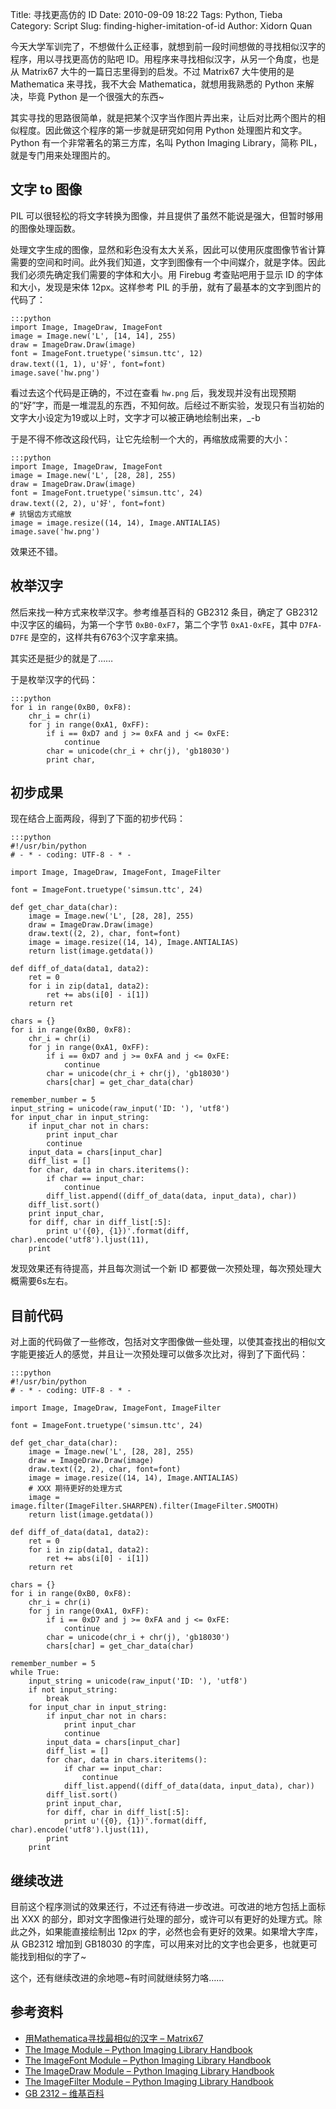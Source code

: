 Title: 寻找更高仿的 ID
Date: 2010-09-09 18:22
Tags: Python, Tieba
Category: Script
Slug: finding-higher-imitation-of-id
Author: Xidorn Quan

今天大学军训完了，不想做什么正经事，就想到前一段时间想做的寻找相似汉字的程序，用以寻找更高仿的贴吧 ID。用程序来寻找相似汉字，从另一个角度，也是从 Matrix67 大牛的一篇日志里得到的启发。不过 Matrix67 大牛使用的是 Mathematica 来寻找，我不大会 Mathematica，就想用我熟悉的 Python 来解决，毕竟 Python 是一个很强大的东西~

其实寻找的思路很简单，就是把某个汉字当作图片弄出来，让后对比两个图片的相似程度。因此做这个程序的第一步就是研究如何用 Python 处理图片和文字。Python 有一个非常著名的第三方库，名叫 Python Imaging Library，简称 PIL，就是专门用来处理图片的。

## 文字 to 图像

PIL 可以很轻松的将文字转换为图像，并且提供了虽然不能说是强大，但暂时够用的图像处理函数。

处理文字生成的图像，显然和彩色没有太大关系，因此可以使用灰度图像节省计算需要的空间和时间。此外我们知道，文字到图像有一个中间媒介，就是字体。因此我们必须先确定我们需要的字体和大小。用 Firebug 考查贴吧用于显示 ID 的字体和大小，发现是宋体 12px。这样参考 PIL 的手册，就有了最基本的文字到图片的代码了：

    :::python
    import Image, ImageDraw, ImageFont
    image = Image.new('L', [14, 14], 255)
    draw = ImageDraw.Draw(image)
    font = ImageFont.truetype('simsun.ttc', 12)
    draw.text((1, 1), u'好', font=font)
    image.save('hw.png')

看过去这个代码是正确的，不过在查看 `hw.png` 后，我发现并没有出现预期的“好”字，而是一堆混乱的东西，不知何故。后经过不断实验，发现只有当初始的文字大小设定为19或以上时，文字才可以被正确地绘制出来，_-b

于是不得不修改这段代码，让它先绘制一个大的，再缩放成需要的大小：

    :::python
    import Image, ImageDraw, ImageFont
    image = Image.new('L', [28, 28], 255)
    draw = ImageDraw.Draw(image)
    font = ImageFont.truetype('simsun.ttc', 24)
    draw.text((2, 2), u'好', font=font)
    # 抗锯齿方式缩放
    image = image.resize((14, 14), Image.ANTIALIAS)
    image.save('hw.png')

效果还不错。

## 枚举汉字

然后来找一种方式来枚举汉字。参考维基百科的 GB2312 条目，确定了 GB2312 中汉字区的编码，为第一个字节 `0xB0-0xF7`，第二个字节 `0xA1-0xFE`，其中 `D7FA-D7FE` 是空的，这样共有6763个汉字拿来搞。

其实还是挺少的就是了……

于是枚举汉字的代码：

    :::python
    for i in range(0xB0, 0xF8):
        chr_i = chr(i)
        for j in range(0xA1, 0xFF):
            if i == 0xD7 and j >= 0xFA and j <= 0xFE:
                continue
            char = unicode(chr_i + chr(j), 'gb18030')
            print char,

## 初步成果

现在结合上面两段，得到了下面的初步代码：

    :::python
    #!/usr/bin/python
    # - * - coding: UTF-8 - * -
    
    import Image, ImageDraw, ImageFont, ImageFilter
    
    font = ImageFont.truetype('simsun.ttc', 24)
    
    def get_char_data(char):
        image = Image.new('L', [28, 28], 255)
        draw = ImageDraw.Draw(image)
        draw.text((2, 2), char, font=font)
        image = image.resize((14, 14), Image.ANTIALIAS)
        return list(image.getdata())
    
    def diff_of_data(data1, data2):
        ret = 0
        for i in zip(data1, data2):
            ret += abs(i[0] - i[1])
        return ret
    
    chars = {}
    for i in range(0xB0, 0xF8):
        chr_i = chr(i)
        for j in range(0xA1, 0xFF):
            if i == 0xD7 and j >= 0xFA and j <= 0xFE:
                continue
            char = unicode(chr_i + chr(j), 'gb18030')
            chars[char] = get_char_data(char)
    
    remember_number = 5
    input_string = unicode(raw_input('ID: '), 'utf8')
    for input_char in input_string:
        if input_char not in chars:
            print input_char
            continue
        input_data = chars[input_char]
        diff_list = []
        for char, data in chars.iteritems():
            if char == input_char:
                continue
            diff_list.append((diff_of_data(data, input_data), char))
        diff_list.sort()
        print input_char,
        for diff, char in diff_list[:5]:
            print u'({0}, {1})'.format(diff, char).encode('utf8').ljust(11),
        print

发现效果还有待提高，并且每次测试一个新 ID 都要做一次预处理，每次预处理大概需要6s左右。

## 目前代码

对上面的代码做了一些修改，包括对文字图像做一些处理，以使其查找出的相似文字能更接近人的感觉，并且让一次预处理可以做多次比对，得到了下面代码：

    :::python
    #!/usr/bin/python
    # - * - coding: UTF-8 - * -
    
    import Image, ImageDraw, ImageFont, ImageFilter
    
    font = ImageFont.truetype('simsun.ttc', 24)
    
    def get_char_data(char):
        image = Image.new('L', [28, 28], 255)
        draw = ImageDraw.Draw(image)
        draw.text((2, 2), char, font=font)
        image = image.resize((14, 14), Image.ANTIALIAS)
        # XXX 期待更好的处理方式
        image = image.filter(ImageFilter.SHARPEN).filter(ImageFilter.SMOOTH)
        return list(image.getdata())
    
    def diff_of_data(data1, data2):
        ret = 0
        for i in zip(data1, data2):
            ret += abs(i[0] - i[1])
        return ret
    
    chars = {}
    for i in range(0xB0, 0xF8):
        chr_i = chr(i)
        for j in range(0xA1, 0xFF):
            if i == 0xD7 and j >= 0xFA and j <= 0xFE:
                continue
            char = unicode(chr_i + chr(j), 'gb18030')
            chars[char] = get_char_data(char)
    
    remember_number = 5
    while True:
        input_string = unicode(raw_input('ID: '), 'utf8')
        if not input_string:
            break
        for input_char in input_string:
            if input_char not in chars:
                print input_char
                continue
            input_data = chars[input_char]
            diff_list = []
            for char, data in chars.iteritems():
                if char == input_char:
                    continue
                diff_list.append((diff_of_data(data, input_data), char))
            diff_list.sort()
            print input_char,
            for diff, char in diff_list[:5]:
                print u'({0}, {1})'.format(diff, char).encode('utf8').ljust(11),
            print
        print

## 继续改进

目前这个程序测试的效果还行，不过还有待进一步改进。可改进的地方包括上面标出 XXX 的部分，即对文字图像进行处理的部分，或许可以有更好的处理方式。除此之外，如果能直接绘制出 12px 的字，必然也会有更好的效果。如果增大字库，从 GB2312 增加到 GB18030 的字库，可以用来对比的文字也会更多，也就更可能找到相似的字了~

这个，还有继续改进的余地嗯~有时间就继续努力咯……

## 参考资料


* [用Mathematica寻找最相似的汉字 – Matrix67](http://www.matrix67.com/blog/archives/2907)
* [The Image Module – Python Imaging Library Handbook](http://www.pythonware.com/library/pil/handbook/image.htm)
* [The ImageFont Module – Python Imaging Library Handbook](http://www.pythonware.com/library/pil/handbook/imagefont.htm)
* [The ImageDraw Module – Python Imaging Library Handbook](http://www.pythonware.com/library/pil/handbook/imagedraw.htm)
* [The ImageFilter Module – Python Imaging Library Handbook](http://www.pythonware.com/library/pil/handbook/imagefilter.htm)
* [GB 2312 – 维基百科](http://zh.wikipedia.org/zh-cn/GB_2312)
